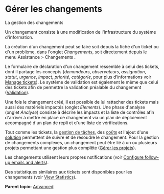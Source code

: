 Gérer les changements
=====================

La gestion des changements

Un changement consiste à une modification de l'infrastructure du système
d'information.

La création d'un changement peut se faire soit depuis la fiche d'un
ticket ou d'un problème, dans l'onglet *Changements*, soit directement
depuis le menu Assistance \> Changements .

Le formulaire de déclaration d'un changement ressemble à celui des
tickets, dont il partage les concepts (*demandeurs*, *observateurs*,
*assignation*, *statut*, *urgence*, *impact*, *priorité*, *catégorie*,
pour plus d'informations voir [Manage
tickets](helpdesk_ticket.html "Tickets in GLPI, characteristics and use")).
Le système de validation est également le même que celui des tickets
afin de permettre la validation préalable du changement
([Validation](helpdesk_ticket_validation.html "Ticket Validation, characteristics and use")).

Une fois le changement créé, il est possible de lui rattacher des
tickets mais aussi des matériels impactés (onglet *Elements*). Une phase
d'analyse (onglet *Analyse*) consiste à décrire les impacts et la liste
de contrôles afin d'arriver à mettre en place ce changement via un plan
de deploiement accompagné d'un plan de repli et d'une liste de
vérifications.

Tout comme les tickets, la [gestion de
tâches](helpdesk_ticket_task.dita), des
[coûts](helpdesk_advanced_cost.html "Les coûts liés") et l'ajout d'une
[solution](helpdesk_ticket_solution.dita) permettent de suivre et de
résoudre le changement. Pour la gestion de changements complexes, un
changement peut être lié à un ou plusieurs projets permettant une
gestion plus complête ([Gérer les
projets](tool_projects.html "Les projets se gèrent depuis le menu Outils > Projets")).

Les changements utilisent leurs propres notifications (voir [Configure
follow-up emails and
alerts](config_notification_configuration.html "The general configuration of notifications is done from the menu Setup > Notifications > Email followups configuration.")).

Des statistiques similaires aux tickets sont disponibles pour les
changements (voir [View
Statistics](helpdesk_stat.html "Reports on tickets are available from the menu Assistance > Statistics")).

**Parent topic:** [Advanced](../glpi/helpdesk_advanced.html "Advanced")
